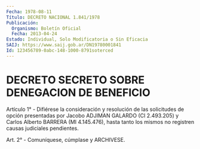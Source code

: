 ```yaml
---
Fecha: 1978-08-11
Título: DECRETO NACIONAL 1.841/1978
Publicación:
  Organismo: Boletín Oficial
  Fecha: 2013-04-24
Estado: Individual, Solo Modificatoria o Sin Eficacia
SAIJ: https://www.saij.gob.ar/DN19780001841
Id: 123456789-0abc-148-1000-8791soterced
---
```

# DECRETO SECRETO SOBRE DENEGACION DE BENEFICIO

<a id="1"></a>
Artículo 1° - Difiérese la consideración y resolución de las solicitudes de opción presentadas por Jacobo ADJIMAN GALARDO (CI 2.493.205) y Carlos Alberto BARRERA (MI 4.145.476), hasta tanto los mismos no registren causas judiciales pendientes.

<a id="2"></a>
Art. 2° - Comuníquese, cúmplase y ARCHIVESE.